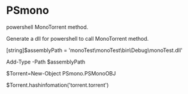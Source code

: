 # PSmono
powershell MonoTorrent method.

Generate a dll for powershell to call MonoTorrent method.

[string]$assemblyPath = 'monoTest\monoTest\bin\Debug\monoTest.dll'

Add-Type -Path $assemblyPath

$Torrent=New-Object PSmono.PSMonoOBJ

$Torrent.hashinfomation('torrent.torrent')
